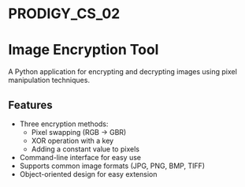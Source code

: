 # PRODIGY_CS_02

# Image Encryption Tool

A Python application for encrypting and decrypting images using pixel manipulation techniques.

## Features

- Three encryption methods:
  - Pixel swapping (RGB → GBR)
  - XOR operation with a key
  - Adding a constant value to pixels
- Command-line interface for easy use
- Supports common image formats (JPG, PNG, BMP, TIFF)
- Object-oriented design for easy extension
